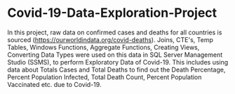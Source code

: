 # Covid-19-Data-Exploration-Project

In this project, raw data on confirmed cases and deaths for all countries is sourced (https://ourworldindata.org/covid-deaths). Joins, CTE's, Temp Tables, Windows Functions, Aggregate Functions, Creating Views, Converting Data Types were used on this data in SQL Server Management Studio (SSMS), to perform Exploratory Data of Covid-19. This includes using data about Totals Cases and Total Deaths to find out the Death Percentage, Percent Population Infected, Total Death Count, Percent Population Vaccinated etc. due to Covid-19.
